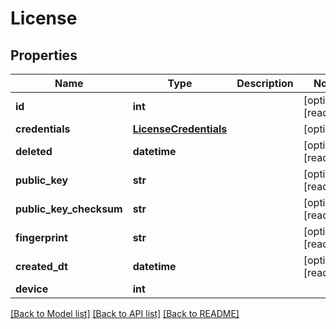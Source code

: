 # License


## Properties
Name | Type | Description | Notes
------------ | ------------- | ------------- | -------------
**id** | **int** |  | [optional] [readonly] 
**credentials** | [**LicenseCredentials**](LicenseCredentials.md) |  | [optional] 
**deleted** | **datetime** |  | [optional] [readonly] 
**public_key** | **str** |  | [optional] [readonly] 
**public_key_checksum** | **str** |  | [optional] [readonly] 
**fingerprint** | **str** |  | [optional] [readonly] 
**created_dt** | **datetime** |  | [optional] [readonly] 
**device** | **int** |  | 

[[Back to Model list]](../README.md#documentation-for-models) [[Back to API list]](../README.md#documentation-for-api-endpoints) [[Back to README]](../README.md)


